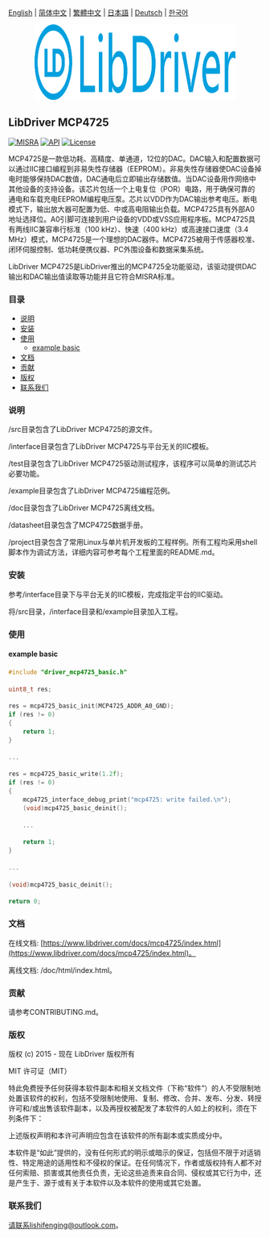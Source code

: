 [English](/README.md) | [ 简体中文](/README_zh-Hans.md) | [繁體中文](/README_zh-Hant.md) | [日本語](/README_ja.md) | [Deutsch](/README_de.md) | [한국어](/README_ko.md)

<div align=center>
<img src="/doc/image/logo.svg" width="400" height="150"/>
</div>

## LibDriver MCP4725

[![MISRA](https://img.shields.io/badge/misra-compliant-brightgreen.svg)](/misra/README.md) [![API](https://img.shields.io/badge/api-reference-blue.svg)](https://www.libdriver.com/docs/mcp4725/index.html) [![License](https://img.shields.io/badge/license-MIT-brightgreen.svg)](/LICENSE)

MCP4725是一款低功耗、高精度、单通道，12位的DAC。DAC输入和配置数据可以通过IIC接口编程到非易失性存储器（EEPROM）。非易失性存储器使DAC设备掉电时能够保持DAC数值，DAC通电后立即输出存储数值。当DAC设备用作网络中其他设备的支持设备。该芯片包括一个上电复位（POR）电路，用于确保可靠的通电和车载充电EEPROM编程电压泵。芯片以VDD作为DAC输出参考电压。断电模式下，输出放大器可配置为低、中或高电阻输出负载。MCP4725具有外部A0地址选择位。A0引脚可连接到用户设备的VDD或VSS应用程序板。MCP4725具有两线IIC兼容串行标准（100 kHz）、快速（400 kHz）或高速接口速度（3.4 MHz）模式，MCP4725是一个理想的DAC器件。MCP4725被用于传感器校准、闭环伺服控制、低功耗便携仪器、PC外围设备和数据采集系统。

LibDriver MCP4725是LibDriver推出的MCP4725全功能驱动，该驱动提供DAC输出和DAC输出值读取等功能并且它符合MISRA标准。

### 目录

  - [说明](#说明)
  - [安装](#安装)
  - [使用](#使用)
    - [example basic](#example-basic)
  - [文档](#文档)
  - [贡献](#贡献)
  - [版权](#版权)
  - [联系我们](#联系我们)

### 说明

/src目录包含了LibDriver MCP4725的源文件。

/interface目录包含了LibDriver MCP4725与平台无关的IIC模板。

/test目录包含了LibDriver MCP4725驱动测试程序，该程序可以简单的测试芯片必要功能。

/example目录包含了LibDriver MCP4725编程范例。

/doc目录包含了LibDriver MCP4725离线文档。

/datasheet目录包含了MCP4725数据手册。

/project目录包含了常用Linux与单片机开发板的工程样例。所有工程均采用shell脚本作为调试方法，详细内容可参考每个工程里面的README.md。

### 安装

参考/interface目录下与平台无关的IIC模板，完成指定平台的IIC驱动。

将/src目录，/interface目录和/example目录加入工程。

### 使用

#### example basic

```C
#include "driver_mcp4725_basic.h"

uint8_t res;

res = mcp4725_basic_init(MCP4725_ADDR_A0_GND);
if (res != 0)
{
    return 1;
}

...

res = mcp4725_basic_write(1.2f);
if (res != 0)
{
    mcp4725_interface_debug_print("mcp4725: write failed.\n");
    (void)mcp4725_basic_deinit();

    ...
    
    return 1;
}

...

(void)mcp4725_basic_deinit();

return 0;
```

### 文档

在线文档: [https://www.libdriver.com/docs/mcp4725/index.html](https://www.libdriver.com/docs/mcp4725/index.html)。

离线文档: /doc/html/index.html。

### 贡献

请参考CONTRIBUTING.md。

### 版权

版权 (c) 2015 - 现在 LibDriver 版权所有

MIT 许可证（MIT）

特此免费授予任何获得本软件副本和相关文档文件（下称“软件”）的人不受限制地处置该软件的权利，包括不受限制地使用、复制、修改、合并、发布、分发、转授许可和/或出售该软件副本，以及再授权被配发了本软件的人如上的权利，须在下列条件下：

上述版权声明和本许可声明应包含在该软件的所有副本或实质成分中。

本软件是“如此”提供的，没有任何形式的明示或暗示的保证，包括但不限于对适销性、特定用途的适用性和不侵权的保证。在任何情况下，作者或版权持有人都不对任何索赔、损害或其他责任负责，无论这些追责来自合同、侵权或其它行为中，还是产生于、源于或有关于本软件以及本软件的使用或其它处置。

### 联系我们

请联系lishifenging@outlook.com。